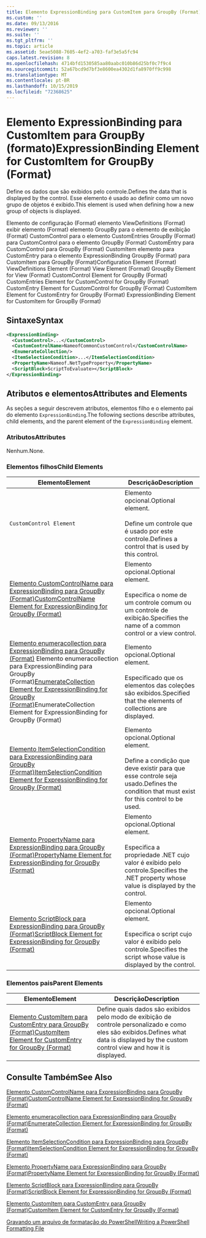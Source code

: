 ```yaml
---
title: Elemento ExpressionBinding para CustomItem para GroupBy (Format) | Microsoft Docs
ms.custom: ''
ms.date: 09/13/2016
ms.reviewer: ''
ms.suite: ''
ms.tgt_pltfrm: ''
ms.topic: article
ms.assetid: 5eae5088-7605-4ef2-a703-faf3e5a5fc94
caps.latest.revision: 8
ms.openlocfilehash: 4714bfd1530585aa80aabc010b86d25bf0c7f9c4
ms.sourcegitcommit: 52a67bcd9d7bf3e8600ea4302d1fa8970ff9c998
ms.translationtype: MT
ms.contentlocale: pt-BR
ms.lasthandoff: 10/15/2019
ms.locfileid: "72368625"
---
```

# <a name="expressionbinding-element-for-customitem-for-groupby-format"></a><span data-ttu-id="9d975-102">Elemento ExpressionBinding para CustomItem para GroupBy (formato)</span><span class="sxs-lookup"><span data-stu-id="9d975-102">ExpressionBinding Element for CustomItem for GroupBy (Format)</span></span>

<span data-ttu-id="9d975-103">Define os dados que são exibidos pelo controle.</span><span class="sxs-lookup"><span data-stu-id="9d975-103">Defines the data that is displayed by the control.</span></span> <span data-ttu-id="9d975-104">Esse elemento é usado ao definir como um novo grupo de objetos é exibido.</span><span class="sxs-lookup"><span data-stu-id="9d975-104">This element is used when defining how a new group of objects is displayed.</span></span>

<span data-ttu-id="9d975-105">Elemento de configuração (Format) elemento ViewDefinitions (Format) exibir elemento (Format) elemento GroupBy para o elemento de exibição (Format) CustomControl para o elemento CustomEntries GroupBy (Format) para CustomControl para o elemento GroupBy (Format) CustomEntry para CustomControl para GroupBy (Format) CustomItem elemento para CustomEntry para o elemento ExpressionBinding GroupBy (Format) para CustomItem para GroupBy (Format)</span><span class="sxs-lookup"><span data-stu-id="9d975-105">Configuration Element (Format) ViewDefinitions Element (Format) View Element (Format) GroupBy Element for View (Format) CustomControl Element for GroupBy (Format) CustomEntries Element for CustomControl for GroupBy (Format) CustomEntry Element for CustomControl for GroupBy (Format) CustomItem Element for CustomEntry for GroupBy (Format) ExpressionBinding Element for CustomItem for GroupBy (Format)</span></span>

## <a name="syntax"></a><span data-ttu-id="9d975-106">Sintaxe</span><span class="sxs-lookup"><span data-stu-id="9d975-106">Syntax</span></span>

```xml
<ExpressionBinding>
  <CustomControl>...</CustomControl>
  <CustomControlName>NameofCommonCustomControl</CustomControlName>
  <EnumerateCollection/>
  <ItemSelectionCondition>...</ItemSelectionCondition>
  <PropertyName>Nameof.NetTypeProperty</PropertyName>
  <ScriptBlock>ScriptToEvaluate></ScriptBlock>
</ExpressionBinding>
```

## <a name="attributes-and-elements"></a><span data-ttu-id="9d975-107">Atributos e elementos</span><span class="sxs-lookup"><span data-stu-id="9d975-107">Attributes and Elements</span></span>

<span data-ttu-id="9d975-108">As seções a seguir descrevem atributos, elementos filho e o elemento pai do elemento `ExpressionBinding`.</span><span class="sxs-lookup"><span data-stu-id="9d975-108">The following sections describe attributes, child elements, and the parent element of the `ExpressionBinding` element.</span></span>

### <a name="attributes"></a><span data-ttu-id="9d975-109">Atributos</span><span class="sxs-lookup"><span data-stu-id="9d975-109">Attributes</span></span>

<span data-ttu-id="9d975-110">Nenhum.</span><span class="sxs-lookup"><span data-stu-id="9d975-110">None.</span></span>

### <a name="child-elements"></a><span data-ttu-id="9d975-111">Elementos filhos</span><span class="sxs-lookup"><span data-stu-id="9d975-111">Child Elements</span></span>

|<span data-ttu-id="9d975-112">Elemento</span><span class="sxs-lookup"><span data-stu-id="9d975-112">Element</span></span>|<span data-ttu-id="9d975-113">Descrição</span><span class="sxs-lookup"><span data-stu-id="9d975-113">Description</span></span>|
|-------------|-----------------|
|`CustomControl Element`|<span data-ttu-id="9d975-114">Elemento opcional.</span><span class="sxs-lookup"><span data-stu-id="9d975-114">Optional element.</span></span><br /><br /> <span data-ttu-id="9d975-115">Define um controle que é usado por este controle.</span><span class="sxs-lookup"><span data-stu-id="9d975-115">Defines a control that is used by this control.</span></span>|
|[<span data-ttu-id="9d975-116">Elemento CustomControlName para ExpressionBinding para GroupBy (Format)</span><span class="sxs-lookup"><span data-stu-id="9d975-116">CustomControlName Element for ExpressionBinding for GroupBy (Format)</span></span>](./customcontrolname-element-for-expressionbinding-for-groupby-format.md)|<span data-ttu-id="9d975-117">Elemento opcional.</span><span class="sxs-lookup"><span data-stu-id="9d975-117">Optional element.</span></span><br /><br /> <span data-ttu-id="9d975-118">Especifica o nome de um controle comum ou um controle de exibição.</span><span class="sxs-lookup"><span data-stu-id="9d975-118">Specifies the name of a common control or a view control.</span></span>|
|<span data-ttu-id="9d975-119">[Elemento enumeracollection para ExpressionBinding para GroupBy (Format)](./enumeratecollection-element-for-expressionbinding-for-groupby-format.md) Elemento enumeracollection para ExpressionBinding para GroupBy (Format)</span><span class="sxs-lookup"><span data-stu-id="9d975-119">[EnumerateCollection Element for ExpressionBinding for GroupBy (Format)](./enumeratecollection-element-for-expressionbinding-for-groupby-format.md)EnumerateCollection Element for ExpressionBinding for GroupBy (Format)</span></span>|<span data-ttu-id="9d975-120">Elemento opcional.</span><span class="sxs-lookup"><span data-stu-id="9d975-120">Optional element.</span></span><br /><br /> <span data-ttu-id="9d975-121">Especificado que os elementos das coleções são exibidos.</span><span class="sxs-lookup"><span data-stu-id="9d975-121">Specified that the elements of collections are displayed.</span></span>|
|[<span data-ttu-id="9d975-122">Elemento ItemSelectionCondition para ExpressionBinding para GroupBy (Format)</span><span class="sxs-lookup"><span data-stu-id="9d975-122">ItemSelectionCondition Element for ExpressionBinding for GroupBy (Format)</span></span>](./itemselectioncondition-element-for-expressionbinding-for-groupby-format.md)|<span data-ttu-id="9d975-123">Elemento opcional.</span><span class="sxs-lookup"><span data-stu-id="9d975-123">Optional element.</span></span><br /><br /> <span data-ttu-id="9d975-124">Define a condição que deve existir para que esse controle seja usado.</span><span class="sxs-lookup"><span data-stu-id="9d975-124">Defines the condition that must exist for this control to be used.</span></span>|
|[<span data-ttu-id="9d975-125">Elemento PropertyName para ExpressionBinding para GroupBy (Format)</span><span class="sxs-lookup"><span data-stu-id="9d975-125">PropertyName Element for ExpressionBinding for GroupBy (Format)</span></span>](./propertyname-element-for-expressionbinding-for-groupby-format.md)|<span data-ttu-id="9d975-126">Elemento opcional.</span><span class="sxs-lookup"><span data-stu-id="9d975-126">Optional element.</span></span><br /><br /> <span data-ttu-id="9d975-127">Especifica a propriedade .NET cujo valor é exibido pelo controle.</span><span class="sxs-lookup"><span data-stu-id="9d975-127">Specifies the .NET property whose value is displayed by the control.</span></span>|
|[<span data-ttu-id="9d975-128">Elemento ScriptBlock para ExpressionBinding para GroupBy (Format)</span><span class="sxs-lookup"><span data-stu-id="9d975-128">ScriptBlock Element for ExpressionBinding for GroupBy (Format)</span></span>](./scriptblock-element-for-expressionbinding-for-groupby-format.md)|<span data-ttu-id="9d975-129">Elemento opcional.</span><span class="sxs-lookup"><span data-stu-id="9d975-129">Optional element.</span></span><br /><br /> <span data-ttu-id="9d975-130">Especifica o script cujo valor é exibido pelo controle.</span><span class="sxs-lookup"><span data-stu-id="9d975-130">Specifies the script whose value is displayed by the control.</span></span>|

### <a name="parent-elements"></a><span data-ttu-id="9d975-131">Elementos pais</span><span class="sxs-lookup"><span data-stu-id="9d975-131">Parent Elements</span></span>

|<span data-ttu-id="9d975-132">Elemento</span><span class="sxs-lookup"><span data-stu-id="9d975-132">Element</span></span>|<span data-ttu-id="9d975-133">Descrição</span><span class="sxs-lookup"><span data-stu-id="9d975-133">Description</span></span>|
|-------------|-----------------|
|[<span data-ttu-id="9d975-134">Elemento CustomItem para CustomEntry para GroupBy (Format)</span><span class="sxs-lookup"><span data-stu-id="9d975-134">CustomItem Element for CustomEntry for GroupBy (Format)</span></span>](./customitem-element-for-customentry-for-groupby-format.md)|<span data-ttu-id="9d975-135">Define quais dados são exibidos pelo modo de exibição de controle personalizado e como eles são exibidos.</span><span class="sxs-lookup"><span data-stu-id="9d975-135">Defines what data is displayed by the custom control view and how it is displayed.</span></span>|

## <a name="see-also"></a><span data-ttu-id="9d975-136">Consulte Também</span><span class="sxs-lookup"><span data-stu-id="9d975-136">See Also</span></span>

[<span data-ttu-id="9d975-137">Elemento CustomControlName para ExpressionBinding para GroupBy (Format)</span><span class="sxs-lookup"><span data-stu-id="9d975-137">CustomControlName Element for ExpressionBinding for GroupBy (Format)</span></span>](./customcontrolname-element-for-expressionbinding-for-groupby-format.md)

[<span data-ttu-id="9d975-138">Elemento enumeracollection para ExpressionBinding para GroupBy (Format)</span><span class="sxs-lookup"><span data-stu-id="9d975-138">EnumerateCollection Element for ExpressionBinding for GroupBy (Format)</span></span>](./enumeratecollection-element-for-expressionbinding-for-groupby-format.md)

[<span data-ttu-id="9d975-139">Elemento ItemSelectionCondition para ExpressionBinding para GroupBy (Format)</span><span class="sxs-lookup"><span data-stu-id="9d975-139">ItemSelectionCondition Element for ExpressionBinding for GroupBy (Format)</span></span>](./itemselectioncondition-element-for-expressionbinding-for-groupby-format.md)

[<span data-ttu-id="9d975-140">Elemento PropertyName para ExpressionBinding para GroupBy (Format)</span><span class="sxs-lookup"><span data-stu-id="9d975-140">PropertyName Element for ExpressionBinding for GroupBy (Format)</span></span>](./propertyname-element-for-expressionbinding-for-groupby-format.md)

[<span data-ttu-id="9d975-141">Elemento ScriptBlock para ExpressionBinding para GroupBy (Format)</span><span class="sxs-lookup"><span data-stu-id="9d975-141">ScriptBlock Element for ExpressionBinding for GroupBy (Format)</span></span>](./scriptblock-element-for-expressionbinding-for-groupby-format.md)

[<span data-ttu-id="9d975-142">Elemento CustomItem para CustomEntry para GroupBy (Format)</span><span class="sxs-lookup"><span data-stu-id="9d975-142">CustomItem Element for CustomEntry for GroupBy (Format)</span></span>](./customitem-element-for-customentry-for-groupby-format.md)

[<span data-ttu-id="9d975-143">Gravando um arquivo de formatação do PowerShell</span><span class="sxs-lookup"><span data-stu-id="9d975-143">Writing a PowerShell Formatting File</span></span>](./writing-a-powershell-formatting-file.md)

